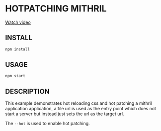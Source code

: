 # HOTPATCHING MITHRIL

[Watch video](https://www.youtube.com/watch?v=J_03XPotBoQ)

## INSTALL

```sh
npm install
```

## USAGE

``` sh
npm start
```

## DESCRIPTION

This example demonstrates hot reloading css and hot patching a mithril application application,
a file url is used as the entry point which does not start a server
but instead just sets the url as the target url.

The `--hot` is used to enable hot patching.
